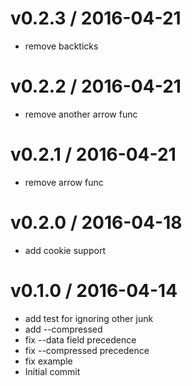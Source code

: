 
v0.2.3 / 2016-04-21
===================

  * remove backticks

v0.2.2 / 2016-04-21
===================

  * remove another arrow func

v0.2.1 / 2016-04-21
===================

  * remove arrow func

v0.2.0 / 2016-04-18
===================

  * add cookie support

v0.1.0 / 2016-04-14
===================

  * add test for ignoring other junk
  * add --compressed
  * fix --data field precedence
  * fix --compressed precedence
  * fix example
  * Initial commit

